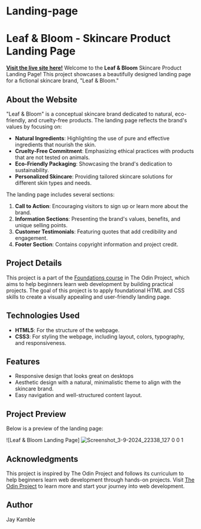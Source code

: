 # Landing-page
# Leaf & Bloom - Skincare Product Landing Page

[**Visit the live site here!**](https://leafandbloom.netlify.app/)
Welcome to the **Leaf & Bloom** Skincare Product Landing Page! This project showcases a beautifully designed landing page for a fictional skincare brand, "Leaf & Bloom." 

## About the Website

"Leaf & Bloom" is a conceptual skincare brand dedicated to natural, eco-friendly, and cruelty-free products. The landing page reflects the brand's values by focusing on:

- **Natural Ingredients**: Highlighting the use of pure and effective ingredients that nourish the skin.
- **Cruelty-Free Commitment**: Emphasizing ethical practices with products that are not tested on animals.
- **Eco-Friendly Packaging**: Showcasing the brand's dedication to sustainability.
- **Personalized Skincare**: Providing tailored skincare solutions for different skin types and needs.

The landing page includes several sections:
1. **Call to Action**: Encouraging visitors to sign up or learn more about the brand.
2. **Information Sections**: Presenting the brand's values, benefits, and unique selling points.
3. **Customer Testimonials**: Featuring quotes that add credibility and engagement.
4. **Footer Section**: Contains copyright information and project credit.

## Project Details

This project is a part of the [Foundations course](https://www.theodinproject.com/paths/foundations) in The Odin Project, which aims to help beginners learn web development by building practical projects. The goal of this project is to apply foundational HTML and CSS skills to create a visually appealing and user-friendly landing page.

## Technologies Used

- **HTML5**: For the structure of the webpage.
- **CSS3**: For styling the webpage, including layout, colors, typography, and responsiveness.

## Features

- Responsive design that looks great on desktops
- Aesthetic design with a natural, minimalistic theme to align with the skincare brand.
- Easy navigation and well-structured content layout.

## Project Preview

Below is a preview of the landing page:

![Leaf & Bloom Landing Page]
![Screenshot_3-9-2024_22338_127 0 0 1](https://github.com/user-attachments/assets/09684f18-a68b-4b6e-b1b8-ac114d5fcfb1)


## Acknowledgments

This project is inspired by The Odin Project and follows its curriculum to help beginners learn web development through hands-on projects. Visit [The Odin Project](https://www.theodinproject.com/) to learn more and start your journey into web development.

## Author

Jay Kamble

